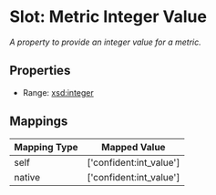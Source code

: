 # Slot: Metric Integer Value
_A property to provide an integer value for a metric._



<!-- no inheritance hierarchy -->


## Properties

 * Range: [xsd:integer](http://www.w3.org/2001/XMLSchema#integer)



## Mappings

| Mapping Type | Mapped Value |
| ---  | ---  |
| self | ['confident:int_value'] |
| native | ['confident:int_value'] |






